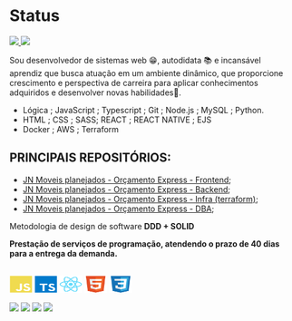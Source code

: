  # Status
 <div>
  <a href="#">
  <img height="180em" src="https://github-readme-stats.vercel.app/api?username=albuquerquess&show_icons=true&theme=dark&include_all_commits=true&count_private=true"/>
  <img height="180em" src="https://github-readme-stats.vercel.app/api/top-langs/?username=albuquerquess&layout=compact&langs_count=7&theme=dark"/>
  </a>
</div>

Sou desenvolvedor de sistemas web 😁, autodidata 📚 e incansável aprendiz que busca atuação em um ambiente dinâmico, que proporcione crescimento e perspectiva de carreira para aplicar conhecimentos adquiridos e desenvolver novas habilidades🚀.
  - Lógica ; JavaScript ; Typescript ; Git ; Node.js ; MySQL ; Python.
  - HTML ; CSS ; SASS; REACT ; REACT NATIVE ; EJS
  - Docker ; AWS ; Terraform

## PRINCIPAIS REPOSITÓRIOS:
- [JN Moveis planejados - Orçamento Express - Frontend](https://github.com/Albuquerquess/JN-WEB/tree/develop);
- [JN Moveis planejados - Orçamento Express - Backend](https://github.com/Albuquerquess/JN-Moveis-Orcamento-Express-Backend/tree/develop);
- [JN Moveis planejados - Orçamento Express - Infra (terraform)](https://github.com/Albuquerquess/jn-infra/tree/develop);
- [JN Moveis planejados - Orçamento Express - DBA](https://github.com/Albuquerquess/jn-dba/tree/develop);
  
Metodologia de design de software **DDD + SOLID**

**Prestação de serviços de programação, atendendo o prazo de 40 dias para a entrega da demanda.**

<div style="display: inline_block"><br>
  <img align="center" alt="Rafa-Js" height="30" width="40" src="https://raw.githubusercontent.com/devicons/devicon/master/icons/javascript/javascript-plain.svg">
  <img align="center" alt="Rafa-Ts" height="30" width="40" src="https://raw.githubusercontent.com/devicons/devicon/master/icons/typescript/typescript-plain.svg">
  <img align="center" alt="Rafa-React" height="30" width="40" src="https://raw.githubusercontent.com/devicons/devicon/master/icons/react/react-original.svg">
  <img align="center" alt="Rafa-HTML" height="30" width="40" src="https://raw.githubusercontent.com/devicons/devicon/master/icons/html5/html5-original.svg">
  <img align="center" alt="Rafa-CSS" height="30" width="40" src="https://raw.githubusercontent.com/devicons/devicon/master/icons/css3/css3-original.svg">
</div>
  <br>
  <div style="width: 100%, display: flex;"> 
  <a href="https://instagram.com/albuquerque.dev" target="_blank"><img src="https://img.shields.io/badge/-Instagram-%23E4405F?style=for-the-badge&logo=instagram&logoColor=white" target="_blank"></a>
 <a href="https://discord.gg/vu5tV5tz" target="_blank"><img src="https://img.shields.io/badge/Discord-7289DA?style=for-the-badge&logo=discord&logoColor=white" target="_blank"></a> 
  <a href = "mailto:albuquerque.develop@gmail.com"><img src="https://img.shields.io/badge/-Gmail-%23333?style=for-the-badge&logo=gmail&logoColor=white" target="_blank"></a>
  <a href="https://www.linkedin.com/in/albuquerquedeveloper/" target="_blank"><img src="https://img.shields.io/badge/-LinkedIn-%230077B5?style=for-the-badge&logo=linkedin&logoColor=white" target="_blank"></a> 
 
</div>
